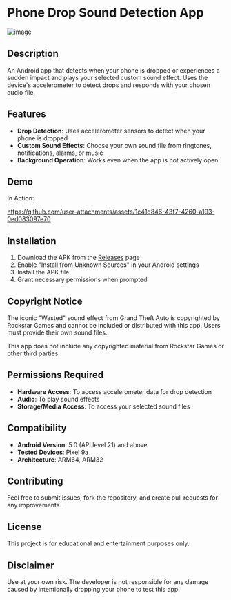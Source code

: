 # Phone Drop Sound Detection App

![image](https://github.com/user-attachments/assets/c52c8dde-a3fa-48b9-83c9-3a5d8e596281)

## Description

An Android app that detects when your phone is dropped or experiences a sudden impact and plays your selected custom sound effect. Uses the device's accelerometer to detect drops and responds with your chosen audio file.

## Features

- **Drop Detection**: Uses accelerometer sensors to detect when your phone is dropped
- **Custom Sound Effects**: Choose your own sound file from ringtones, notifications, alarms, or music
- **Background Operation**: Works even when the app is not actively open

## Demo

In Action:

https://github.com/user-attachments/assets/1c41d846-43f7-4260-a193-0ed083097e70

## Installation

1. Download the APK from the [Releases](../../releases) page
2. Enable "Install from Unknown Sources" in your Android settings
3. Install the APK file
4. Grant necessary permissions when prompted
## Copyright Notice

 The iconic "Wasted" sound effect from Grand Theft Auto is copyrighted by Rockstar Games and cannot be included or distributed with this app. Users must provide their own sound files. 

This app does not include any copyrighted material from Rockstar Games or other third parties.

## Permissions Required

- **Hardware Access**: To access accelerometer data for drop detection
- **Audio**: To play sound effects
- **Storage/Media Access**: To access your selected sound files

## Compatibility

- **Android Version**: 5.0 (API level 21) and above
- **Tested Devices**: Pixel 9a
- **Architecture**: ARM64, ARM32

## Contributing

Feel free to submit issues, fork the repository, and create pull requests for any improvements.

## License

This project is for educational and entertainment purposes only.

## Disclaimer

Use at your own risk. The developer is not responsible for any damage caused by intentionally dropping your phone to test this app.